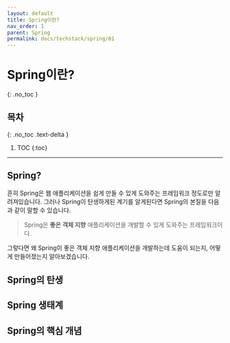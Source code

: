 ```yaml
---
layout: default
title: Spring이란?
nav_order: 1
parent: Spring
permalink: docs/techstack/spring/01
---
```


# Spring이란?   
{: .no_toc }

## 목차
{: .no_toc .text-delta }

1. TOC
{:toc}

---

## Spring?
흔히 Spring은 웹 애플리케이션을 쉽게 만들 수 있게 도와주는 프레임워크 정도로만 알려져있습니다. 그러나 Spring이 탄생하게된 계기를 알게된다면 Spring의 본질을 다음과 같이 말할 수 있습니다.

> Spring은 **좋은 객체 지향** 애플리케이션을 개발할 수 있게 도와주는 프레임워크이다.

그렇다면 왜 Spring이 좋은 객체 지향 애플리케이션을 개발하는데 도움이 되는지, 어떻게 만들어졌는지 알아보겠습니다.

## Spring의 탄생

## Spring 생태계

## Spring의 핵심 개념